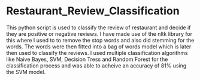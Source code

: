 # Restaurant_Review_Classification
This python script is used to classify the review of restaurant and decide if they are positive or negative reviews. I have made use of the nltk library for this where I used to to remove the stop words and also did stemming for the words. The words were then fitted into a bag of words model which is later then used to classify the reviews. I used multiple classification algorithms like Naive Bayes, SVM, Decision Tress and Random Forest for the classification process and was able to acheive an accuracy of 81% using the SVM model. 
